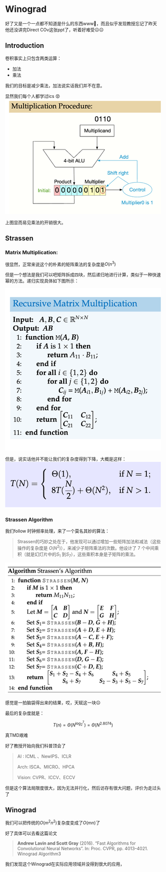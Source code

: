 # Winograd

好了又是一个一点都不知道是什么的东西www🤔，而且似乎发现教授忘记了昨天他还没讲完Direct COv这张ppt了，听着好难受☹️☹️

## Introduction


卷积事实上只包含两类运算：
- 加法
- 乘法

我们的目标是减少乘法，加法说实话我们并不在意。

显然我们每个人都学过ics 😡
![ui](../pictures/image%20copy%209.png)

上图显而易见乘法的开销很大。

## Strassen

### Matrix Multiplication:

很显然，正常来说这个的朴素的矩阵乘法的复杂度是$O(n^3)$

但是一个想法是我们可以吧矩阵拆成四块，然后递归地进行计算，类似于一种快速幂的方法。递归实现具体如下图所示：

![ui](../pictures/image%20copy%2010.png)

但是，说实话他并不能让我们的复杂度得到下降，大概是这样：
![usidf](../pictures/image%20copy%2011.png)

### Strassen Algorithm

我们follow 时钟频率处理，来了一个莫名其妙的算法：

>Strassen的巧妙之处在于，他发现可以通过增加一些矩阵加法和减法（这些操作的复杂度是 $O(N^2)$），来减少子矩阵乘法的次数。他设计了 7 个中间乘积（就是幻灯片中的$S 
_1
​$
  到$S 
_7
​$
 ），这些乘积本身是子矩阵的乘法。

![pop](../pictures/image%20copy%2012.png)

感觉是一拍脑袋得出来的结果，哎，天赋这一块☹️

最后的复杂度就是：

$$
T(n) = \Theta(N^{\log_2^7}) = \Theta(N^{2.8074})
$$

真TMD艰难

好了教授开始向我们科普顶会了

>AI : ICML  、NewIPS、ICLR
>
>Arch: ISCA、MICRO、HPCA
>
>Vision: CVPR、ICCV、ECCV

但是这个算法局限度很大，因为无法并行化，然后访存有很大问题，评价为走过头了

## Winograd

我们可以把传统的$O(m^2n^2)$复杂度变成了$O(mn)$了

好了具体可以去看这篇论文

> **Andrew Lavin and Scott Gray** (2016). “Fast Algorithms for Convolutional Neural Networks”.
In: Proc. CVPR, pp. 4013–4021.
Winograd Algorithm3


我们发现这个Winograd在实际应用领域并没得到很大的应用，